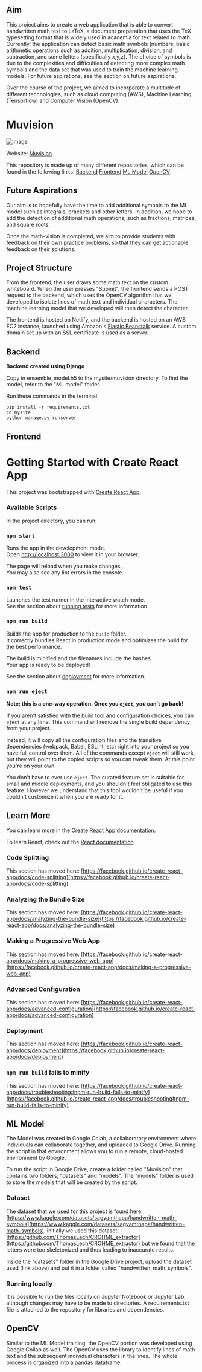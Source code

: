 ## Aim
This project aims to create a web application that is able to convert handwritten math text to LaTeX, a document preparation that uses the TeX typesetting format that is widely used in academia for text related to math. Currently, the application can detect basic math symbols (numbers, basic arithmetic operations such as addition, multiplication, division, and subtraction, and some letters (specifically x,y,z). The choice of symbols is due to the complexities and difficulties of detecting more complex math symbols and the data set that was used to train the machine learning models. For future aspirations, see the section on future aspirations.

Over the course of the project, we aimed to incorporate a multitude of different technologies, such as cloud computing (AWS), Machine Learning (Tensorflow) and Computer Vision (OpenCV). 

# Muvision 

![image](https://github.com/muvision/Muvision/assets/113735719/b5b2d8c3-d678-4b8c-806f-7d07d721f211)

Website: [Muvision](https://muvision.netlify.app/).

This repository is made up of many different repositories, which can be found in the following links:
[Backend](https://github.com/muvision/backend)
[Frontend](https://github.com/muvision/front-end)
[ML Model](https://github.com/muvision/CNN)
[OpenCV](https://github.com/muvision/cm-mathvision)

## Future Aspirations
Our aim is to hopefully have the time to add additional symbols to the ML model such as integrals, brackets and other letters. In addition, we hope to add the detection of additional math operations, such as fractions, matrices, and square roots. 

Once the math-vision is completed, we aim to provide students with feedback on their own practice problems, so that they can get actionable feedback on their solutions.

## Project Structure
From the frontend, the user draws some math text on the custom whiteboard. When the user presses "Submit", the frontend sends a POST request to the backend, which uses the OpenCV algorithm that we developed to isolate lines of math text and individual characters. The machine learning model that we developed will then detect the character. 

The frontend is hosted on Netlify, and the backend is hosted on an AWS EC2 instance, launched using Amazon's [Elastic Beanstalk](https://aws.amazon.com/elasticbeanstalk/) service. A custom domain set up with an SSL certificate is used as a server. 

## Backend
**Backend created using Django**

Copy in ensemble_model.h5 to the mysite/muvision directory. To find the model, refer to the "ML model" folder.

Run these commands in the terminal.
```console
pip install -r requirements.txt
cd mysite
python manage.py runserver
```

## Frontend
# Getting Started with Create React App

This project was bootstrapped with [Create React App](https://github.com/facebook/create-react-app).

### Available Scripts

In the project directory, you can run:

### `npm start`

Runs the app in the development mode.\
Open [http://localhost:3000](http://localhost:3000) to view it in your browser.

The page will reload when you make changes.\
You may also see any lint errors in the console.

### `npm test`

Launches the test runner in the interactive watch mode.\
See the section about [running tests](https://facebook.github.io/create-react-app/docs/running-tests) for more information.

### `npm run build`

Builds the app for production to the `build` folder.\
It correctly bundles React in production mode and optimizes the build for the best performance.

The build is minified and the filenames include the hashes.\
Your app is ready to be deployed!

See the section about [deployment](https://facebook.github.io/create-react-app/docs/deployment) for more information.

### `npm run eject`

**Note: this is a one-way operation. Once you `eject`, you can't go back!**

If you aren't satisfied with the build tool and configuration choices, you can `eject` at any time. This command will remove the single build dependency from your project.

Instead, it will copy all the configuration files and the transitive dependencies (webpack, Babel, ESLint, etc) right into your project so you have full control over them. All of the commands except `eject` will still work, but they will point to the copied scripts so you can tweak them. At this point you're on your own.

You don't have to ever use `eject`. The curated feature set is suitable for small and middle deployments, and you shouldn't feel obligated to use this feature. However we understand that this tool wouldn't be useful if you couldn't customize it when you are ready for it.

## Learn More

You can learn more in the [Create React App documentation](https://facebook.github.io/create-react-app/docs/getting-started).

To learn React, check out the [React documentation](https://reactjs.org/).

### Code Splitting

This section has moved here: [https://facebook.github.io/create-react-app/docs/code-splitting](https://facebook.github.io/create-react-app/docs/code-splitting)

### Analyzing the Bundle Size

This section has moved here: [https://facebook.github.io/create-react-app/docs/analyzing-the-bundle-size](https://facebook.github.io/create-react-app/docs/analyzing-the-bundle-size)

### Making a Progressive Web App

This section has moved here: [https://facebook.github.io/create-react-app/docs/making-a-progressive-web-app](https://facebook.github.io/create-react-app/docs/making-a-progressive-web-app)

### Advanced Configuration

This section has moved here: [https://facebook.github.io/create-react-app/docs/advanced-configuration](https://facebook.github.io/create-react-app/docs/advanced-configuration)

### Deployment

This section has moved here: [https://facebook.github.io/create-react-app/docs/deployment](https://facebook.github.io/create-react-app/docs/deployment)

### `npm run build` fails to minify

This section has moved here: [https://facebook.github.io/create-react-app/docs/troubleshooting#npm-run-build-fails-to-minify](https://facebook.github.io/create-react-app/docs/troubleshooting#npm-run-build-fails-to-minify)

## ML Model
The Model was created in Google Colab, a collaboratory environment where individuals can collaborate together, and uploaded to Google Drive. Running the script in that environment allows you to run a remote, cloud-hosted environment by Google. 

To run the script in Google Drive, create a folder called "Muvision" that contains two folders, "datasets" and "models". The "models" folder is used to store the models that will be created by the script. 

### Dataset
The dataset that we used for this project is found here: [https://www.kaggle.com/datasets/sagyamthapa/handwritten-math-symbols](https://www.kaggle.com/datasets/sagyamthapa/handwritten-math-symbols). Initially we used this dataset: [https://github.com/ThomasLech/CROHME_extractor](https://github.com/ThomasLech/CROHME_extractor) but we found that the letters were too skeletonized and thus leading to inaccurate results.

Inside the "datasets" folder in the Google Drive project, upload the dataset used (link above) and put it in a folder called "handwritten_math_symbols". 

### Running locally
It is possible to run the files locally on Jupyter Notebook or Jupyter Lab, although changes may have to be made to directories. A requirements.txt file is attached to the repository for libraries and dependencies. 

## OpenCV
Similar to the ML Model training, the OpenCV portion was developed using Google Collab as well. The OpenCV uses the library to identify lines of math text and the subsequent individual characters in the lines. The whole process is organized into a pandas dataframe. 
